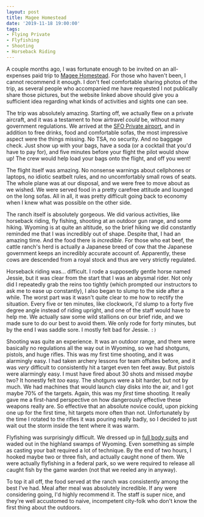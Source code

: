 ```yaml
---
layout: post
title: Magee Homestead
date: '2019-11-18 19:00:00'
tags:
- Flying Private
- Flyfishing
- Shooting
- Horseback Riding
---
```


A couple months ago, I was fortunate enough to be invited on an all-expenses paid trip to [Magee Homestead](https://www.brushcreekranch.com/magee). For those who haven't been, I cannot recommend it enough. I don't feel comfortable sharing photos of the trip, as several people who accompanied me have requested I not publically share those pictures, but the website linked above should give you a sufficient idea regarding what kinds of activities and sights one can see.

The trip was absolutely amazing. Starting off, we actually flew on a private aircraft, and it was a testament to how airtravel _could_ be, without many government regulations. We arrived at the [SFO Private airport](https://www.flysfo.com/flight-info/private-aircraft), and in addition to free drinks, food and comfortable sofas, the most impressive aspect were the things missing. No TSA, no security. And no baggage check. Just show up with your bags, have a soda (or a cocktail that you'd have to pay for), and five minutes before your flight the pilot would show up! The crew would help load your bags onto the flight, and off you went!

The flight itself was amazing. No nonsense warnings about cellphones or laptops, no idiotic seatbelt rules, and no uncomfortably small rows of seats. The whole plane was at our disposal, and we were free to move about as we wished. We were served food in a pretty carefree attitude and lounged on the long sofas. All in all, it was pretty difficult going back to economy when I knew what was possible on the other side.

The ranch itself is absolutely gorgeous. We did various activities, like horseback riding, fly fishing, shooting at an outdoor gun range, and some hiking. Wyoming is at quite an altitude, so the brief hiking we did constantly reminded me that I was incredibly out of shape. Despite that, I had an amazing time. And the food there is _incredible_. For those who eat beef, the cattle ranch's herd is actually a Japanese breed of cow that the Japanese government keeps an incredibly accurate account of. Apparently, these cows are descended from a royal stock and thus are very strictly regulated.

Horseback riding was... difficult. I rode a supposedly gentle horse named Jessie, but it was clear from the start that I was an abysmal rider. Not only did I repeatedly grab the reins too tightly (which prompted our instructors to ask me to ease up constantly), I also began to slump to the side after a while. The worst part was it wasn't quite clear to me how to rectify the situation. Every five or ten minutes, like clockwork, I'd slump to a forty five degree angle instead of riding upright, and one of the staff would have to help me. We actually saw some wild stallions on our brief ride, and we made sure to do our best to avoid them. We only rode for forty minutes, but by the end I was saddle sore. I mostly felt bad for Jessie. `:)`

Shooting was quite an experience. It was an outdoor range, and there were basically no regulations all the way out in Wyoming, so we had shotguns, pistols, and huge rifles. This was my first time shooting, and it was alarmingly easy. I had taken archery lessons for team offsites before, and it was _very_ difficult to consistently hit a target even ten feet away. But pistols were alarmingly easy. I must have fired about 30 shots and missed _maybe_ two? It honestly felt _too_ easy. The shotguns were a bit harder, but not by much. We had machines that would launch clay disks into the air, and I got maybe 70% of the targets. Again, this was my *first* time shooting. It really gave me a first-hand perspective on how dangerously effective these weapons really are. So effective that an absolute novice could, upon picking one up for the first time, hit targets more often than not. Unfortunately by the time I rotated to the rifles it was pouring really badly, so I decided to just wait out the storm inside the tent where it was warm.

Flyfishing was surprisingly difficult. We dressed up in [full body suits](https://www.llbean.com/llb/shop/119850?page=angler-super-seam-tek-chest-waders&bc=29-507923-1109-3934&feat=3934-GN3&csp=f&attrValue_0=Kelp%20Green) and waded out in the highland swamps of Wyoming. Even something as simple as casting your bait required a lot of technique. By the end of two hours, I hooked maybe two or three fish, and actually caught none of them. We were actually flyfishing in a federal park, so we were required to release all caught fish by the game warden (not that we reeled any in anyway).

To top it all off, the food served at the ranch was consistently among the best I've had. Meal after meal was absolutely incredible. If any were considering going, I'd highly recommend it. The staff is super nice, and they're well accustomed to naive, incompetent city-folk who don't know the first thing about the outdoors.